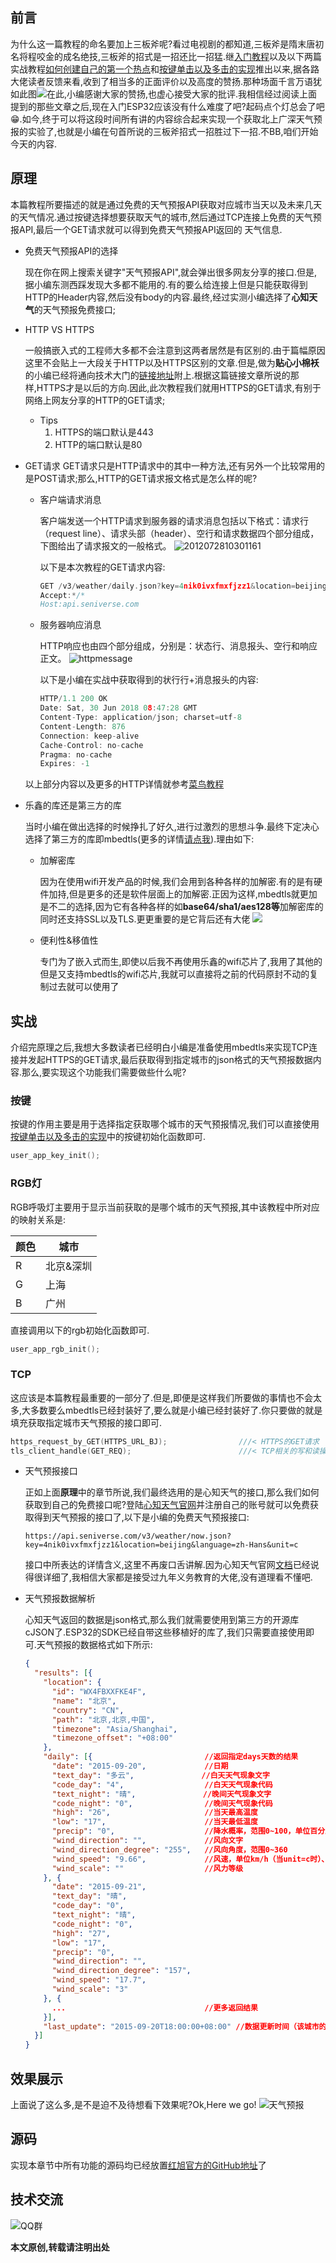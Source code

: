 ## 前言
为什么这一篇教程的命名要加上三板斧呢?看过电视剧的都知道,三板斧是隋末唐初名将程咬金的成名绝技,三板斧的招式是一招还比一招猛.继[入门教程](https://github.com/xiaolongba/wireless-tech/blob/master/%E8%BD%AF%E4%BB%B6/%E5%85%A5%E9%97%A8%E6%95%99%E7%A8%8B/README.md)以及以下两篇实战教程[如何创建自己的第一个热点](https://github.com/xiaolongba/wireless-tech/tree/master/%E8%BD%AF%E4%BB%B6/%E7%BA%A2%E6%97%AD%E6%97%A0%E7%BA%BF%E5%BC%80%E5%8F%91%E6%9D%BF%E5%AE%9E%E6%88%98%E6%95%99%E7%A8%8B%E5%AF%B9%E5%BA%94%E6%BA%90%E7%A0%81/ESP32/ESP32%E7%9A%84%E7%AC%AC%E4%B8%80%E8%AF%BE%EF%BC%9A%E5%A6%82%E4%BD%95%E5%88%9B%E5%BB%BA%E8%87%AA%E5%B7%B1%E7%9A%84%E7%AC%AC%E4%B8%80%E4%B8%AA%E7%83%AD%E7%82%B9)和[按键单击以及多击的实现](https://github.com/xiaolongba/wireless-tech/tree/master/%E8%BD%AF%E4%BB%B6/%E7%BA%A2%E6%97%AD%E6%97%A0%E7%BA%BF%E5%BC%80%E5%8F%91%E6%9D%BF%E5%AE%9E%E6%88%98%E6%95%99%E7%A8%8B%E5%AF%B9%E5%BA%94%E6%BA%90%E7%A0%81/ESP32/ESP32%E7%9A%84%E7%AC%AC%E4%BA%8C%E8%AF%BE%EF%BC%9A%E6%8C%89%E9%94%AE%E5%8D%95%E5%87%BB%E4%BB%A5%E5%8F%8A%E5%A4%9A%E5%87%BB%E7%9A%84%E5%AE%9E%E7%8E%B0)推出以来,据各路大佬读者反馈来看,收到了相当多的正面评价以及高度的赞扬.那种场面千言万语犹如此图![](https://raw.githubusercontent.com/xiaolongba/picture/master/%E5%A5%BD%E8%AF%84%E5%A6%82%E6%BD%AE.jpg)在此,小编感谢大家的赞扬,也虚心接受大家的批评.我相信经过阅读上面提到的那些文章之后,现在入门ESP32应该没有什么难度了吧?起码点个灯总会了吧:grin:.如今,终于可以将这段时间所有讲的内容综合起来实现一个获取北上广深天气预报的实验了,也就是小编在句首所说的三板斧招式一招胜过下一招.不BB,咱们开始今天的内容.

## 原理
本篇教程所要描述的就是通过免费的天气预报API获取对应城市当天以及未来几天的天气情况.通过按键选择想要获取天气的城市,然后通过TCP连接上免费的天气预报API,最后一个GET请求就可以得到免费天气预报API返回的
天气信息.

- 免费天气预报API的选择

  现在你在网上搜索关键字"天气预报API",就会弹出很多网友分享的接口.但是,据小编东测西踩发现大多都不能用的.有的要么给连接上但是只能获取得到HTTP的Header内容,然后没有body的内容.最终,经过实测小编选择了**心知天气**的天气预报免费接口;

- HTTP VS HTTPS

  一般搞嵌入式的工程师大多都不会注意到这两者居然是有区别的.由于篇幅原因这里不会贴上一大段关于HTTP以及HTTPS区别的文章.但是,做为**贴心小棉袄**的小编已经将通向技术大门的[链接地址](https://www.cnblogs.com/wqhwe/p/5407468.html)附上.根据这篇链接文章所说的那样,HTTPS才是以后的方向.因此,此次教程我们就用HTTPS的GET请求,有别于网络上网友分享的HTTP的GET请求;
    - Tips
        1. HTTPS的端口默认是443
        1. HTTP的端口默认是80


- GET请求
GET请求只是HTTP请求中的其中一种方法,还有另外一个比较常用的是POST请求;那么,HTTP的GET请求报文格式是怎么样的呢?
    - 客户端请求消息
    
      客户端发送一个HTTP请求到服务器的请求消息包括以下格式：请求行（request line）、请求头部（header）、空行和请求数据四个部分组成，下图给出了请求报文的一般格式。
![2012072810301161](http://www.runoob.com/wp-content/uploads/2013/11/2012072810301161.png)

      以下是本次教程的GET请求内容:
      ```c
      GET /v3/weather/daily.json?key=4nik0ivxfmxfjzz1&location=beijing&language=zh-Hans&unit=c&start=0&days=5 HTTP/1.1
      Accept:*/*
      Host:api.seniverse.com
      ```

    - 服务器响应消息
    
      HTTP响应也由四个部分组成，分别是：状态行、消息报头、空行和响应正文。
![httpmessage](http://www.runoob.com/wp-content/uploads/2013/11/httpmessage.jpg)

      以下是小编在实战中获取得到的状行行+消息报头的内容:
      ```c
      HTTP/1.1 200 OK
      Date: Sat, 30 Jun 2018 08:47:28 GMT
      Content-Type: application/json; charset=utf-8
      Content-Length: 876
      Connection: keep-alive
      Cache-Control: no-cache
      Pragma: no-cache
      Expires: -1
      ```
  以上部分内容以及更多的HTTP详情就参考[菜鸟教程](http://www.runoob.com/http/http-messages.html)

- 乐鑫的库还是第三方的库

  当时小编在做出选择的时候挣扎了好久,进行过激烈的思想斗争.最终下定决心选择了第三方的库即mbedtls(更多的详情[请点我](https://www.mbed.com/zh-cn/technologies/security/mbed-tls/)).理由如下:

    - 加解密库
    
      因为在使用wifi开发产品的时候,我们会用到各种各样的加解密.有的是有硬件加持,但是更多的还是软件层面上的加解密.正因为这样,mbedtls就更加是不二的选择,因为它有各种各样的如**base64/sha1/aes128等**加解密库的同时还支持SSL以及TLS.更更重要的是它背后还有大佬
        [![](https://os.mbed.com/static/img/ArmMbedLogo.svg)](https://www.mbed.com/)

    - 便利性&移值性
    
      专门为了嵌入式而生,即使以后我不再使用乐鑫的wifi芯片了,我用了其他的但是又支持mbedtls的wifi芯片,我就可以直接将之前的代码原封不动的复制过去就可以使用了

## 实战
介绍完原理之后,我想大多数读者已经明白小编是准备使用mbedtls来实现TCP连接并发起HTTPS的GET请求,最后获取得到指定城市的json格式的天气预报数据内容.那么,要实现这个功能我们需要做些什么呢?

### 按键
按键的作用主要是用于选择指定获取哪个城市的天气预报情况,我们可以直接使用[按键单击以及多击的实现](https://github.com/xiaolongba/wireless-tech/tree/master/%E8%BD%AF%E4%BB%B6/%E7%BA%A2%E6%97%AD%E6%97%A0%E7%BA%BF%E5%BC%80%E5%8F%91%E6%9D%BF%E5%AE%9E%E6%88%98%E6%95%99%E7%A8%8B%E5%AF%B9%E5%BA%94%E6%BA%90%E7%A0%81/ESP32/ESP32%E7%9A%84%E7%AC%AC%E4%BA%8C%E8%AF%BE%EF%BC%9A%E6%8C%89%E9%94%AE%E5%8D%95%E5%87%BB%E4%BB%A5%E5%8F%8A%E5%A4%9A%E5%87%BB%E7%9A%84%E5%AE%9E%E7%8E%B0)中的按键初始化函数即可.

```c
user_app_key_init();
```
### RGB灯
RGB呼吸灯主要用于显示当前获取的是哪个城市的天气预报,其中该教程中所对应的映射关系是:

| 颜色  | 城市  |
| ------------ | ------------ |
|  R | 北京&深圳  |
|  G|  上海 |
|  B |   广州|

直接调用以下的rgb初始化函数即可.
```c
user_app_rgb_init();
```
### TCP
这应该是本篇教程最重要的一部分了.但是,即便是这样我们所要做的事情也不会太多,大多数要么mbedtls已经封装好了,要么就是小编已经封装好了.你只要做的就是填充获取指定城市天气预报的接口即可.
```c
https_request_by_GET(HTTPS_URL_BJ);                ///< HTTPS的GET请求
tls_client_handle(GET_REQ);                        ///< TCP相关的写和读操作
```
- 天气预报接口

  正如上面**原理**中的章节所说,我们最终选用的是心知天气的接口,那么我们如何获取到自己的免费接口呢?登陆[心知天气官网](https://www.seniverse.com/)并注册自己的账号就可以免费获取得到天气预报的接口了,以下是小编的免费天气预报接口:
  ```
  https://api.seniverse.com/v3/weather/now.json?key=4nik0ivxfmxfjzz1&location=beijing&language=zh-Hans&unit=c
  ```
  接口中所表达的详情含义,这里不再废口舌讲解.因为心知天气官网[文档](https://www.seniverse.com/doc)已经说得很详细了,我相信大家都是接受过九年义务教育的大佬,没有道理看不懂吧.

- 天气预报数据解析

  心知天气返回的数据是json格式,那么我们就需要使用到第三方的开源库cJSON了.ESP32的SDK已经自带这些移植好的库了,我们只需要直接使用即可.天气预报的数据格式如下所示:
  
  ```json
  {
    "results": [{
      "location": {
        "id": "WX4FBXXFKE4F",
        "name": "北京",
        "country": "CN",
        "path": "北京,北京,中国",
        "timezone": "Asia/Shanghai",
        "timezone_offset": "+08:00"
      },
      "daily": [{                         //返回指定days天数的结果
        "date": "2015-09-20",             //日期
        "text_day": "多云",               //白天天气现象文字
        "code_day": "4",                  //白天天气现象代码
        "text_night": "晴",               //晚间天气现象文字
        "code_night": "0",                //晚间天气现象代码
        "high": "26",                     //当天最高温度
        "low": "17",                      //当天最低温度
        "precip": "0",                    //降水概率，范围0~100，单位百分比
        "wind_direction": "",             //风向文字
        "wind_direction_degree": "255",   //风向角度，范围0~360
        "wind_speed": "9.66",             //风速，单位km/h（当unit=c时）、mph（当unit=f时）
        "wind_scale": ""                  //风力等级
      }, {
        "date": "2015-09-21",
        "text_day": "晴",
        "code_day": "0",
        "text_night": "晴",
        "code_night": "0",
        "high": "27",
        "low": "17",
        "precip": "0",
        "wind_direction": "",
        "wind_direction_degree": "157",
        "wind_speed": "17.7",
        "wind_scale": "3"
      }, {
        ...                               //更多返回结果
      }],
      "last_update": "2015-09-20T18:00:00+08:00" //数据更新时间（该城市的本地时间）
    }]
  }
  ```
## 效果展示
上面说了这么多,是不是迫不及待想看下效果呢?Ok,Here we go!
![天气预报](https://raw.githubusercontent.com/xiaolongba/picture/master/%E5%A4%A9%E6%B0%94%E9%A2%84%E6%8A%A5.gif)

## 源码
实现本章节中所有功能的源码均已经放置[红旭官方的GitHub地址](https://github.com/xiaolongba/wireless-tech/tree/master/%E8%BD%AF%E4%BB%B6/%E7%BA%A2%E6%97%AD%E6%97%A0%E7%BA%BF%E5%BC%80%E5%8F%91%E6%9D%BF%E5%AE%9E%E6%88%98%E6%95%99%E7%A8%8B%E5%AF%B9%E5%BA%94%E6%BA%90%E7%A0%81/ESP32/ESP32%E7%9A%84%E7%AC%AC%E4%B8%89%E8%AF%BE%EF%BC%9A%E5%88%A9%E7%94%A8mbedtls%E8%8E%B7%E5%8F%96%E5%A4%A9%E6%B0%94%E9%A2%84%E6%8A%A5/app)了

## 技术交流
![QQ群](https://raw.githubusercontent.com/xiaolongba/picture/master/QQ%20Group.jpg)

**本文原创,转载请注明出处**


